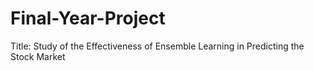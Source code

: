 # Final-Year-Project
Title: Study of the Effectiveness of Ensemble Learning in Predicting the Stock Market
